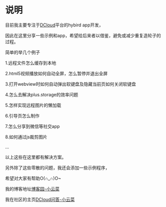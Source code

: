 说明
====
目前我主要专注于[DCloud](http://www.dcloud.io/)平台的hybird app开发， 

因此在这里分享一些示例和app，希望给后来者以借鉴，避免或减少重复造轮子的过程。

简单的举几个例子 

1.远程文件怎么缓存到本地

2.html5视频播放如何自动全屏，怎么暂停并退出全屏

3.打开webview时如何自动弹出软键盘及隐藏当前页如何关闭软键盘

4.怎么去解决plus.storage的效率问题

5.怎样实现远程图片的懒加载

6.引导页怎么制作

7.怎么分享到微信等社交app

8.如何通过js裁剪图片  

...

以上这些在这里都有解决方案。  

另外除了这些零散的问题，我还会添加一些示例程序， 

希望对大家有帮助O(∩_∩)O~

我的博客地址[博客园-小云菜](http://www.cnblogs.com/phillyx/)

我在社区的主页[DCloud问答-小云菜](http://ask.dcloud.net.cn/people/%E5%B0%8F%E4%BA%91%E8%8F%9C)
